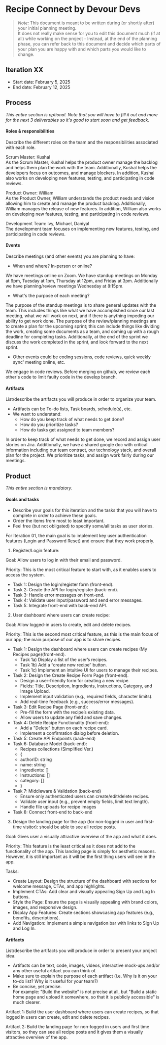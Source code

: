 # Recipe Connect by Devour Devs

 > _Note:_ This document is meant to be written during (or shortly after) your initial planning meeting.     
 > It does not really make sense for you to edit this document much (if at all) while working on the project - Instead, at the end of the planning phase, you can refer back to this document and decide which parts of your plan you are happy with and which parts you would like to change.


## Iteration XX

 * Start date: February 5, 2025
 * End date: February 12, 2025

## Process

_This entire section is optional. Note that you will have to fill it out and more for the next 3 deliverables so it's good to start soon and get feedback._ 

#### Roles & responsibilities

Describe the different roles on the team and the responsibilities associated with each role.

Scrum Master: Kushal\
As the Scrum Master, Kushal helps the product owner manage the backlog and helps them plan the work with the team. Additionally, Kushal helps the developers focus on outcomes, and manage blockers. In addition, Kushal also works on developing new features, testing, and participating in code reviews.

Product Owner: William\
As the Product Owner, William understands the product needs and vision allowing him to create and manage the product backlog. Additionally, William manages the release of new features. In addition, William also works on developing new features, testing, and participating in code reviews.

Development Team: Ivy, Michael, Daniyal\
The development team focuses on implementing new features, testing, and participating in code reviews.

#### Events

Describe meetings (and other events) you are planning to have:

 * When and where? In-person or online?

We have meetings online on Zoom. We have standup meetings on Monday at 9pm, Tuesday at 1pm, Thursday at 12pm, and Friday at 3pm. Additionally we have planning/review meetings Wednesday at 8:15pm.

 * What's the purpose of each meeting?

The purpose of the standup meetings is to share general updates with the team. This includes things like what we have accomplished since our last meeting, what we will work on next, and if there is anything impeding our ability to get work done. The purpose of the review/planning meetings are to create a plan for the upcoming sprint; this can include things like dividing the work, creating some documents as a team, and coming up with a rough deadline for completing tasks. Additionally, at the end of the sprint we discuss the work completed in the sprint, and look forward to the next sprint.

 * Other events could be coding sessions, code reviews, quick weekly sync' meeting online, etc.

We engage in code reviews. Before merging on github, we review each other's code to limit faulty code in the develop branch.

#### Artifacts

List/describe the artifacts you will produce in order to organize your team.       

 * Artifacts can be To-do lists, Task boards, schedule(s), etc.
 * We want to understand:
   * How do you keep track of what needs to get done?
   * How do you prioritize tasks?
   * How do tasks get assigned to team members?

In order to keep track of what needs to get done, we record and assign user stories on Jira. Additionally, we have a shared google doc with critical information including our team contract, our technology stack, and overall plan for the project. We prioritize tasks, and assign work fairly during our meetings.


## Product

_This entire section is mandatory._

#### Goals and tasks

 * Describe your goals for this iteration and the tasks that you will have to complete in order to achieve these goals.
 * Order the items from most to least important.
 * Feel free (but not obligated) to specify some/all tasks as user stories.

For Iteration 01, the main goal is to implement key user authentication features (Login and Password Reset) and ensure that they work properly.


 1. Register/Login feature:
 
 Goal: Allow users to log in with their email and password.
 
 Priority: This is the most critical feature to start with, as it enables users to access the system.
 
 - Task 1: Design the login/register form (front-end).
 - Task 2: Create the API for login/register (back-end).
 - Task 3: Handle error messages on front-end.
 - Task 4: Validate user input/password and send error messages.
 - Task 5: Integrate front-end with back-end API.


2. User dashboard where users can create recipe:

Goal: Allow logged-in users to create, edit and delete recipes. 

Priority: This is the second most critical feature, as this is the main focus of our app; the main purpose of our app is to share recipes. 

- Task 1: Design the dashboard where users can create recipes (My Recipes page)(front-end).
  - Task 1a) Display a list of the user’s recipes.
  - Task 1b) Add a “create new recipe” button.
  - Task 1c) Implement an intuitive UI for users to manage their recipes.
- Task 2: Design the Create Recipe Form Page (front-end).
  - Design a user-friendly form for creating a new recipe.
  - Fields: Title, Description, Ingredients, Instructions, Category, and Image Upload.
  - Implement input validation (e.g., required fields, character limits).
  - Add real-time feedback (e.g., success/error messages).
- Task 3: Edit Recipe Page (front-end):
  - Pre-fill the form with the recipe’s existing data.
  - Allow users to update any field and save changes.
- Task 4: Delete Recipe Functionality (front-end):
  - Add a "Delete" button on each recipe card.
  - Implement a confirmation dialog before deletion.
- Task 5: Create API Endpoints (back-end)
- Task 6: Database Model (back-end):
  - Recipes collections (Simplified Ver.)
  - {
  - authorID: string
  - name: string
  - ingredients: []
  - Instructions: []
  - category: []
  - }
- Task 7: Middleware & Validation (back-end)
  - Ensure only authenticated users can create/edit/delete recipes.
  - Validate user input (e.g., prevent empty fields, limit text length).
  - Handle file uploads for recipe images
- Task 8: Connect front-end to back-end
3. Design the landing page for the app (for non-logged in user and first-time visitor): should be able to see all recipe posts.

Goal: Gives user a visually attractive overview of the app and what it does.

Priority: This feature is the least critical as it does not add to the functionality of the app. This landing page is simply for aesthetic reasons. However, it is still important as it will be the first thing users will see in the app.

Tasks:

- Create Layout: Design the structure of the dashboard with sections for welcome message, CTAs, and app highlights.
- Implement CTAs: Add clear and visually appealing Sign Up and Log In buttons.
- Style the Page: Ensure the page is visually appealing with brand colors, images, and responsive design.
- Display App Features: Create sections showcasing app features (e.g., benefits, descriptions).
- Add Navigation: Implement a simple navigation bar with links to Sign Up and Log In.


#### Artifacts

List/describe the artifacts you will produce in order to present your project idea.

 * Artifacts can be text, code, images, videos, interactive mock-ups and/or any other useful artifact you can think of.
 * Make sure to explain the purpose of each artifact (i.e. Why is it on your to-do list? Why is it useful for your team?)
 * Be concise, yet precise.         
   For example: "Build the website" is not precise at all, but "Build a static home page and upload it somewhere, so that it is publicly accessible" is much clearer.

Artifact 1: Build the user dashboard where users can create recipes, so that logged in users can create, edit and delete recipes.


Artifact 2: Build the landing page for non-logged in users and first time visitors, so they can see all recipe posts and it gives them a visually attractive overview of the app.

